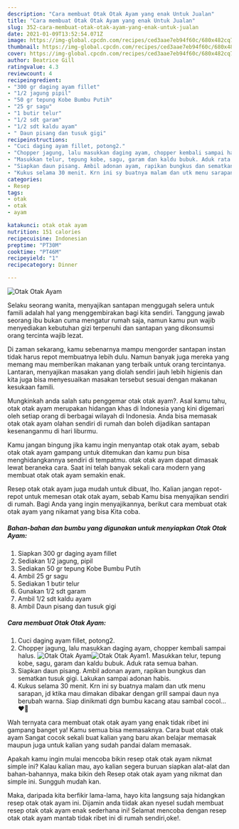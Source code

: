 ```yaml
---
description: "Cara membuat Otak Otak Ayam yang enak Untuk Jualan"
title: "Cara membuat Otak Otak Ayam yang enak Untuk Jualan"
slug: 352-cara-membuat-otak-otak-ayam-yang-enak-untuk-jualan
date: 2021-01-09T13:52:54.071Z
image: https://img-global.cpcdn.com/recipes/ced3aae7eb94f60c/680x482cq70/otak-otak-ayam-foto-resep-utama.jpg
thumbnail: https://img-global.cpcdn.com/recipes/ced3aae7eb94f60c/680x482cq70/otak-otak-ayam-foto-resep-utama.jpg
cover: https://img-global.cpcdn.com/recipes/ced3aae7eb94f60c/680x482cq70/otak-otak-ayam-foto-resep-utama.jpg
author: Beatrice Gill
ratingvalue: 4.3
reviewcount: 4
recipeingredient:
- "300 gr daging ayam fillet"
- "1/2 jagung pipil"
- "50 gr tepung Kobe Bumbu Putih"
- "25 gr sagu"
- "1 butir telur"
- "1/2 sdt garam"
- "1/2 sdt kaldu ayam"
- " Daun pisang dan tusuk gigi"
recipeinstructions:
- "Cuci daging ayam fillet, potong2."
- "Chopper jagung, lalu masukkan daging ayam, chopper kembali sampai halus."
- "Masukkan telur, tepung kobe, sagu, garam dan kaldu bubuk. Aduk rata semua bahan."
- "Siapkan daun pisang. Ambil adonan ayam, rapikan bungkus dan sematkan tusuk gigi. Lakukan sampai adonan habis."
- "Kukus selama 30 menit. Krn ini sy buatnya malam dan utk menu sarapan, jd ktika mau dimakan dibakar dengan grill sampai daun nya berubah warna. Siap dinikmati dgn bumbu kacang atau sambal cocol... ❤️🧡"
categories:
- Resep
tags:
- otak
- otak
- ayam

katakunci: otak otak ayam 
nutrition: 151 calories
recipecuisine: Indonesian
preptime: "PT30M"
cooktime: "PT46M"
recipeyield: "1"
recipecategory: Dinner

---
```



![Otak Otak Ayam](https://img-global.cpcdn.com/recipes/ced3aae7eb94f60c/680x482cq70/otak-otak-ayam-foto-resep-utama.jpg)

Selaku seorang wanita, menyajikan santapan menggugah selera untuk famili adalah hal yang menggembirakan bagi kita sendiri. Tanggung jawab seorang ibu bukan cuma mengatur rumah saja, namun kamu pun wajib menyediakan kebutuhan gizi terpenuhi dan santapan yang dikonsumsi orang tercinta wajib lezat.

Di zaman  sekarang, kamu sebenarnya mampu mengorder santapan instan tidak harus repot membuatnya lebih dulu. Namun banyak juga mereka yang memang mau memberikan makanan yang terbaik untuk orang tercintanya. Lantaran, menyajikan masakan yang diolah sendiri jauh lebih higienis dan kita juga bisa menyesuaikan masakan tersebut sesuai dengan makanan kesukaan famili. 



Mungkinkah anda salah satu penggemar otak otak ayam?. Asal kamu tahu, otak otak ayam merupakan hidangan khas di Indonesia yang kini digemari oleh setiap orang di berbagai wilayah di Indonesia. Anda bisa memasak otak otak ayam olahan sendiri di rumah dan boleh dijadikan santapan kesenanganmu di hari liburmu.

Kamu jangan bingung jika kamu ingin menyantap otak otak ayam, sebab otak otak ayam gampang untuk ditemukan dan kamu pun bisa menghidangkannya sendiri di tempatmu. otak otak ayam dapat dimasak lewat beraneka cara. Saat ini telah banyak sekali cara modern yang membuat otak otak ayam semakin enak.

Resep otak otak ayam juga mudah untuk dibuat, lho. Kalian jangan repot-repot untuk memesan otak otak ayam, sebab Kamu bisa menyajikan sendiri di rumah. Bagi Anda yang ingin menyajikannya, berikut cara membuat otak otak ayam yang nikamat yang bisa Kita coba.

<!--inarticleads1-->

##### Bahan-bahan dan bumbu yang digunakan untuk menyiapkan Otak Otak Ayam:

1. Siapkan 300 gr daging ayam fillet
1. Sediakan 1/2 jagung, pipil
1. Sediakan 50 gr tepung Kobe Bumbu Putih
1. Ambil 25 gr sagu
1. Sediakan 1 butir telur
1. Gunakan 1/2 sdt garam
1. Ambil 1/2 sdt kaldu ayam
1. Ambil  Daun pisang dan tusuk gigi




<!--inarticleads2-->

##### Cara membuat Otak Otak Ayam:

1. Cuci daging ayam fillet, potong2.
1. Chopper jagung, lalu masukkan daging ayam, chopper kembali sampai halus.
<img src="https://img-global.cpcdn.com/steps/c1fa8ff2444f416c/160x128cq70/otak-otak-ayam-langkah-memasak-2-foto.jpg" alt="Otak Otak Ayam"><img src="https://img-global.cpcdn.com/steps/101c577207c07aed/160x128cq70/otak-otak-ayam-langkah-memasak-2-foto.jpg" alt="Otak Otak Ayam">1. Masukkan telur, tepung kobe, sagu, garam dan kaldu bubuk. Aduk rata semua bahan.
1. Siapkan daun pisang. Ambil adonan ayam, rapikan bungkus dan sematkan tusuk gigi. Lakukan sampai adonan habis.
1. Kukus selama 30 menit. Krn ini sy buatnya malam dan utk menu sarapan, jd ktika mau dimakan dibakar dengan grill sampai daun nya berubah warna. Siap dinikmati dgn bumbu kacang atau sambal cocol... ❤️🧡




Wah ternyata cara membuat otak otak ayam yang enak tidak ribet ini gampang banget ya! Kamu semua bisa memasaknya. Cara buat otak otak ayam Sangat cocok sekali buat kalian yang baru akan belajar memasak maupun juga untuk kalian yang sudah pandai dalam memasak.

Apakah kamu ingin mulai mencoba bikin resep otak otak ayam nikmat simple ini? Kalau kalian mau, ayo kalian segera buruan siapkan alat-alat dan bahan-bahannya, maka bikin deh Resep otak otak ayam yang nikmat dan simple ini. Sungguh mudah kan. 

Maka, daripada kita berfikir lama-lama, hayo kita langsung saja hidangkan resep otak otak ayam ini. Dijamin anda tiidak akan nyesel sudah membuat resep otak otak ayam enak sederhana ini! Selamat mencoba dengan resep otak otak ayam mantab tidak ribet ini di rumah sendiri,oke!.


